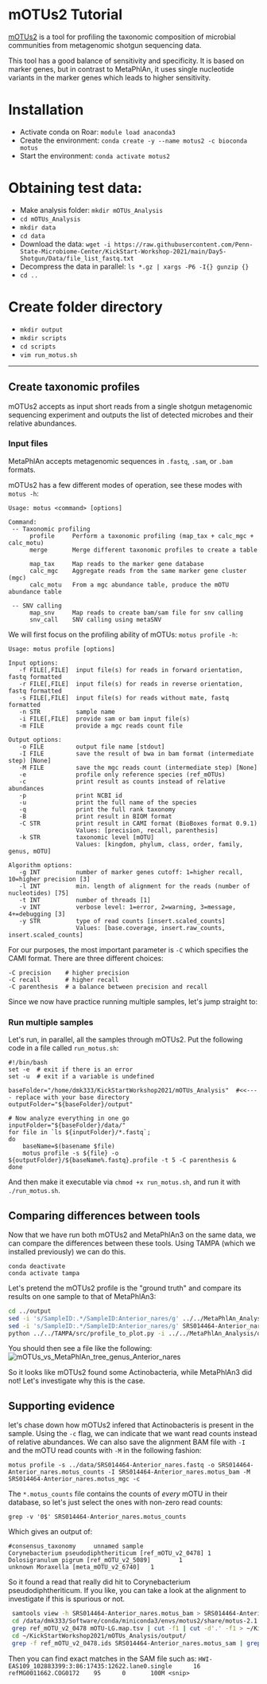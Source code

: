 **mOTUs2 Tutorial**
===========================

[mOTUs2](https://motu-tool.org/index.html) is a tool for profiling the taxonomic composition of microbial communities from metagenomic
shotgun sequencing data.

This tool has a good balance of sensitivity and specificity. It is based on marker genes, but in contrast to MetaPhlAn, it uses single nucleotide variants in the marker genes
which leads to higher sensitivity.

# Installation
- Activate conda on Roar: `module load anaconda3`
- Create the environment: `conda create -y --name motus2 -c bioconda motus`
- Start the environment: `conda activate motus2`

# Obtaining test data:
- Make analysis folder: `mkdir mOTUs_Analysis`
- `cd mOTUs_Analysis`
- `mkdir data`
- `cd data`
- Download the data: `wget -i https://raw.githubusercontent.com/Penn-State-Microbiome-Center/KickStart-Workshop-2021/main/Day5-Shotgun/Data/file_list_fastq.txt`
- Decompress the data in parallel: `ls *.gz | xargs -P6 -I{} gunzip {}`
- `cd ..`

# Create folder directory
- `mkdir output`
- `mkdir scripts`
- `cd scripts`
- `vim run_motus.sh`

------------------------------------------------------------------------
**Create taxonomic profiles**
-----------------------------
mOTUs2 accepts as input short reads from a single shotgun
metagenomic sequencing experiment and outputs the list of detected
microbes and their relative abundances. 

### **Input files**

MetaPhlAn accepts metagenomic sequences in `.fastq`, `.sam`, or `.bam` formats.

mOTUs2 has a few different modes of operation, see these modes with `motus -h`:
```
Usage: motus <command> [options]

Command:
 -- Taxonomic profiling
      profile     Perform a taxonomic profiling (map_tax + calc_mgc + calc_motu)
      merge       Merge different taxonomic profiles to create a table

      map_tax     Map reads to the marker gene database
      calc_mgc    Aggregate reads from the same marker gene cluster (mgc)
      calc_motu   From a mgc abundance table, produce the mOTU abundance table

 -- SNV calling
      map_snv     Map reads to create bam/sam file for snv calling
      snv_call    SNV calling using metaSNV
```
We will first focus on the profiling ability of mOTUs: `motus profile -h`:
```
Usage: motus profile [options]

Input options:
   -f FILE[,FILE]  input file(s) for reads in forward orientation, fastq formatted
   -r FILE[,FILE]  input file(s) for reads in reverse orientation, fastq formatted
   -s FILE[,FILE]  input file(s) for reads without mate, fastq formatted
   -n STR          sample name
   -i FILE[,FILE]  provide sam or bam input file(s)
   -m FILE         provide a mgc reads count file

Output options:
   -o FILE         output file name [stdout]
   -I FILE         save the result of bwa in bam format (intermediate step) [None]
   -M FILE         save the mgc reads count (intermediate step) [None]
   -e              profile only reference species (ref_mOTUs)
   -c              print result as counts instead of relative abundances
   -p              print NCBI id
   -u              print the full name of the species
   -q              print the full rank taxonomy
   -B              print result in BIOM format
   -C STR          print result in CAMI format (BioBoxes format 0.9.1)
                   Values: [precision, recall, parenthesis]
   -k STR          taxonomic level [mOTU]
                   Values: [kingdom, phylum, class, order, family, genus, mOTU]

Algorithm options:
   -g INT          number of marker genes cutoff: 1=higher recall, 10=higher precision [3]
   -l INT          min. length of alignment for the reads (number of nucleotides) [75]
   -t INT          number of threads [1]
   -v INT          verbose level: 1=error, 2=warning, 3=message, 4+=debugging [3]
   -y STR          type of read counts [insert.scaled_counts]
                   Values: [base.coverage, insert.raw_counts, insert.scaled_counts]
```

For our purposes, the most important parameter is `-C` which specifies the CAMI format. There are three different choices:
```
-C precision    # higher precision
-C recall       # higher recall
-C parenthesis  # a balance between precision and recall
```

Since we now have practice running multiple samples, let's jump straight to:

### **Run multiple samples**

Let's run, in parallel, all the samples through mOTUs2. Put the following code in a file called `run_motus.sh`:


	#!/bin/bash
	set -e  # exit if there is an error
	set -u  # exit if a variable is undefined

	baseFolder="/home/dmk333/KickStartWorkshop2021/mOTUs_Analysis"  #<<---- replace with your base directory
	outputFolder="${baseFolder}/output"

	# Now analyze everything in one go
	inputFolder="${baseFolder}/data/"
	for file in `ls ${inputFolder}/*.fastq`;
	do
		baseName=$(basename $file)
		motus profile -s ${file} -o ${outputFolder}/${baseName%.fastq}.profile -t 5 -C parenthesis &
	done

And then make it executable via `chmod +x run_motus.sh`, and run it with `./run_motus.sh`.

## **Comparing differences between tools**

Now that we have run both mOTUs2 and MetaPhlAn3 on the same data, we can compare the differences between these tools. Using TAMPA (which we installed previously) we can do this.
```
conda deactivate
conda activate tampa
```
Let's pretend the mOTUs2 profile is the "ground truth" and compare its results on one sample to that of MetaPhlAn3:
```bash
cd ../output
sed -i 's/SampleID:.*/SampleID:Anterior_nares/g' ../../MetaPhlAn_Analysis/output/SRS014464-Anterior_nares.cami_profile  #<<-- make the sample id the same for both tools
sed -i 's/SampleID:.*/SampleID:Anterior_nares/g' SRS014464-Anterior_nares.profile  #<<-- make the sample id the same for both tools
python ../../TAMPA/src/profile_to_plot.py -i ../../MetaPhlAn_Analysis/output/SRS014464-Anterior_nares.cami_profile -g SRS014464-Anterior_nares.profile  -b mOTUs_vs_MetaPhlAn -nm genus
```
You should then see a file like the following:
![mOTUs_vs_MetaPhlAn_tree_genus_Anterior_nares](https://user-images.githubusercontent.com/6362936/128077598-37084056-d65d-4d6f-b3e0-33a2cd254b1f.png)

So it looks like mOTUs2 found some Actinobacteria, while MetaPhlAn3 did not! Let's investigate why this is the case.

## **Supporting evidence**
let's chase down how mOTUs2 infered that Actinobacteris is present in the sample. Using the `-c` flag, we can indicate that we want read counts instead of relative 
abundances. We can also save the alignment BAM file with `-I` and the mOTU read counts with `-M` in the following fashion:

`motus profile -s ../data/SRS014464-Anterior_nares.fastq -o SRS014464-Anterior_nares.motus_counts -I SRS014464-Anterior_nares.motus_bam -M SRS014464-Anterior_nares.motus_mgc -c`

The `*.motus_counts` file contains the counts of _every_ mOTU in their database, so let's just select the ones with non-zero read counts:
```
grep -v '0$' SRS014464-Anterior_nares.motus_counts
```
Which gives an output of:
```
#consensus_taxonomy     unnamed sample
Corynebacterium pseudodiphtheriticum [ref_mOTU_v2_0478] 1
Dolosigranulum pigrum [ref_mOTU_v2_5089]        1
unknown Moraxella [meta_mOTU_v2_6740]   1
```
So it found a read that really did hit to Corynebacterium pseudodiphtheriticum. If you like, you can take a look at the alignment to investigate if this is spurious or not.

```bash
 samtools view -h SRS014464-Anterior_nares.motus_bam > SRS014464-Anterior_nares.motus_sam
 cd /data/dmk333/Software/conda/miniconda3/envs/motus2/share/motus-2.1.1/db_mOTU  #<<-- or wherever your installed version is
 grep ref_mOTU_v2_0478 mOTU-LG.map.tsv | cut -f1 | cut -d'.' -f1 > ~/KickStartWorkshop2021/mOTUs_Analysis/output/ref_mOTU_v2_0478.ids
 cd ~/KickStartWorkshop2021/mOTUs_Analysis/output/
 grep -f ref_mOTU_v2_0478.ids SRS014464-Anterior_nares.motus_sam | grep -v '^@SQ'
 ```
 Then you can find exact matches in the SAM file such as:
 `HWI-EAS109_102883399:3:86:17435:12622.lane0.single      16      refMG0011662.COG0172    95      0       100M <snip>`
 ```
